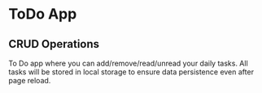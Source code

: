 # ToDo App

## CRUD Operations

To Do app where you can add/remove/read/unread your daily tasks. All tasks will be stored in local storage to ensure data persistence even after page reload.
